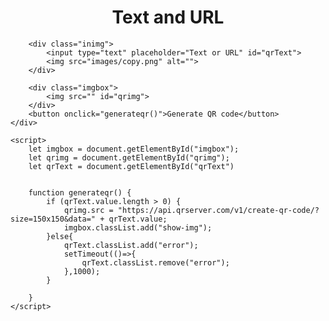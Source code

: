 <!DOCTYPE html>
<html lang="en">

<head>
    <meta charset="UTF-8">
    <meta name="viewport" content="width=device-width, initial-scale=1.0">
    <title>OR code generator</title>
    <link rel="stylesheet" href="ORCODE.css">
</head>

<body>
    <div class="conatiner">
        <h1 style="text-align:center"> Text and URL</h1>

        <div class="inimg">
            <input type="text" placeholder="Text or URL" id="qrText">
            <img src="images/copy.png" alt="">
        </div>

        <div class="imgbox">
            <img src="" id="qrimg">
        </div>
        <button onclick="generateqr()">Generate QR code</button>
    </div>

    <script>
        let imgbox = document.getElementById("imgbox");
        let qrimg = document.getElementById("qrimg");
        let qrText = document.getElementById("qrText")


        function generateqr() {
            if (qrText.value.length > 0) {
                qrimg.src = "https://api.qrserver.com/v1/create-qr-code/?size=150x150&data=" + qrText.value;
                imgbox.classList.add("show-img");
            }else{
                qrText.classList.add("error");
                setTimeout(()=>{
                    qrText.classList.remove("error");
                },1000);
            }

        }
    </script>
</body>

</html>
